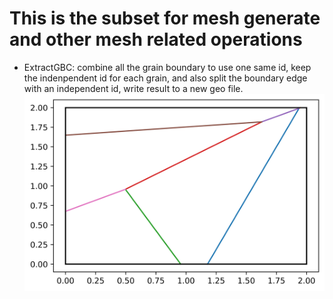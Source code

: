 # This is the subset for mesh generate and other mesh related operations

- ExtractGBC: combine all the grain boundary to use one same id, keep the indenpendent id for each grain, and also split the boundary edge with an independent id, write result to a new geo file.
![Grains](Grains.png)

